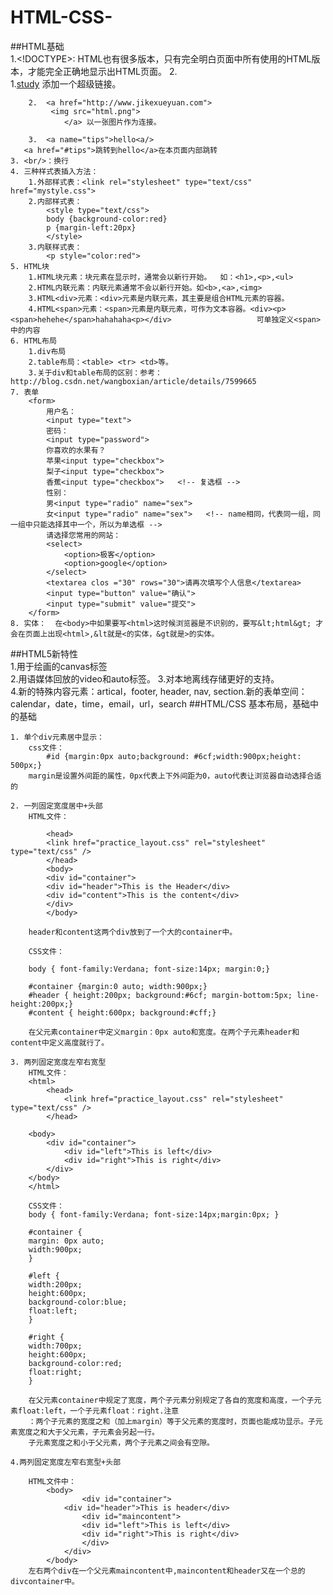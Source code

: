 # HTML-CSS-
##HTML基础  
	1.<!DOCTYPE>: HTML也有很多版本，只有完全明白页面中所有使用的HTML版本，才能完全正确地显示出HTML页面。
	2.   
		1.<a href='http://www.jikexueyuan.com'>study</a> 添加一个超级链接。
	
	 	2.  <a href="http://www.jikexueyuan.com">  
			 <img src="html.png">  
        		</a> 以一张图片作为连接。  

		3.  <a name="tips">hello<a/>
	   <a href="#tips">跳转到hello</a>在本页面内部跳转
	3. <br/>：换行
	4. 三种样式表插入方法：  
		1.外部样式表：<link rel="stylesheet" type="text/css" href="mystyle.css">  
		2.内部样式表：  
			<style type="text/css">  
			body {background-color:red}
			p {margin-left:20px}   
			</style>
		3.内联样式表：  
			<p style="color:red">  
	5. HTML块  
		1.HTML块元素：块元素在显示时，通常会以新行开始。  如：<h1>,<p>,<ul>  
		2.HTML内联元素：内联元素通常不会以新行开始。如<b>,<a>,<img>  
		3.HTML<div>元素：<div>元素是内联元素，其主要是组合HTML元素的容器。
		4.HTML<span>元素：<span>元素是内联元素，可作为文本容器。<div><p><span>hehehe</span>hahahaha<p></div> 					可单独定义<span>中的内容  
	6. HTML布局  
		1.div布局  
		2.table布局：<table> <tr> <td>等。  
		3.关于div和table布局的区别：参考：http://blog.csdn.net/wangboxian/article/details/7599665  
	7. 表单		
		<form>  
			用户名：
			<input type="text">  
			密码：  
			<input type="password">  
			你喜欢的水果有？  
			苹果<input type="checkbox">
			梨子<input type="checkbox">
			香蕉<input type="checkbox">   <!-- 复选框 -->
			性别：
			男<input type="radio" name="sex"> 
			女<input type="radio" name="sex">   <!-- name相同，代表同一组，同一组中只能选择其中一个，所以为单选框 -->  
			请选择您常用的网站：
			<select>  
				<option>极客</option>  
				<option>google</option>  
			</select>  
			<textarea clos ="30" rows="30">请再次填写个人信息</textarea>  
			<input type="button" value="确认">		
			<input type="submit" value="提交">
		</form>  
	8. 实体：  在<body>中如果要写<html>这时候浏览器是不识别的，要写&lt;html&gt; 才会在页面上出现<html>,&lt就是<的实体，&gt就是>的实体。
##HTML5新特性  
	1.用于绘画的canvas标签  
	2.用语媒体回放的video和auto标签。
	3.对本地离线存储更好的支持。  
	4.新的特殊内容元素：artical，footer, header, nav, section.新的表单空间：calendar，date，time，email，url，search
##HTML/CSS 基本布局，基础中的基础

	1. 单个div元素居中显示：
		css文件：
			#id {margin:0px auto;background: #6cf;width:900px;height: 500px;}
		margin是设置外间距的属性，0px代表上下外间距为0，auto代表让浏览器自动选择合适的
			
	2. 一列固定宽度居中+头部
		HTML文件：
      
    		<head>
        	<link href="practice_layout.css" rel="stylesheet" type="text/css" />
    		</head>
    		<body>
			<div id="container">
			<div id="header">This is the Header</div>
			<div id="content">This is the content</div>
			</div>
			</body>

		header和content这两个div放到了一个大的container中。
		
		CSS文件：
		
		body { font-family:Verdana; font-size:14px; margin:0;}

		#container {margin:0 auto; width:900px;}
		#header { height:200px; background:#6cf; margin-bottom:5px; line-height:200px;}
		#content { height:600px; background:#cff;}
		
		在父元素container中定义margin：0px auto和宽度。在两个子元素header和content中定义高度就行了。
		
	3. 两列固定宽度左窄右宽型
		HTML文件：
		<html>
			<head>
				<link href="practice_layout.css" rel="stylesheet" type="text/css" />
			</head>
	
		<body>
			<div id="container">
				<div id="left">This is left</div>
				<div id="right">This is right</div>
			</div>
		</body>
		</html>
		
		CSS文件：
		body { font-family:Verdana; font-size:14px;margin:0px; }

		#container {
		margin: 0px auto;
		width:900px;
		}

		#left {
		width:200px;
		height:600px;
		background-color:blue;
		float:left;
		}

		#right {
		width:700px; 
		height:600px;
		background-color:red;
		float:right;
		}
		
		在父元素container中规定了宽度，两个子元素分别规定了各自的宽度和高度，一个子元素float:left，一个子元素float：right.注意  
		：两个子元素的宽度之和（加上margin）等于父元素的宽度时，页面也能成功显示。子元素宽度之和大于父元素，子元素会另起一行。  
		子元素宽度之和小于父元素，两个子元素之间会有空隙。
		
	4.两列固定宽度左窄右宽型+头部
	
		HTML文件中：
			<body>
			        <div id="container">
				<div id="header">This is header</div>
					<div id="maincontent">
					<div id="left">This is left</div>
					<div id="right">This is right</div>
					</div>
				</div>
			</body>
		左右两个div在一个父元素maincontent中,maincontent和header又在一个总的divcontainer中。  
	
		
      


